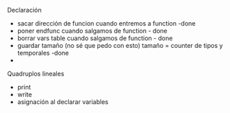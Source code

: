 Declaración
- sacar dirección de funcion cuando entremos a function -done
- poner endfunc cuando salgamos de function - done
- borrar vars table cuando salgamos de function - done
- guardar tamaño (no sé que pedo con esto) tamaño = counter de tipos y temporales -done
- 

Quadruplos lineales
- print
- write
- asignación al declarar variables